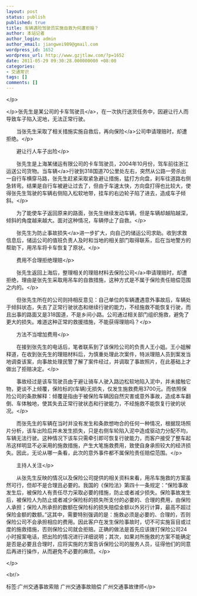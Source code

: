 ```yaml
---
layout: post
status: publish
published: true
title: 车辆遇险驾驶员实施自救为何遭拒赔？
author: 本站记者
author_login: admin
author_email: jiangwei909@gmail.com
wordpress_id: 1652
wordpress_url: http://www.gzjtlaw.com/?p=1652
date: 2011-05-29 09:30:28.000000000 +08:00
categories:
- 交通常识
tags: []
comments: []
---
```

<p><p><p> <&#47;p><p><&#47;p>张先生是某公司的卡车<a>驾驶员<&#47;a>，在一次执行送货任务中，因避让行人而导致车子陷入泥地，无法正常行驶。<p>　　当张先生采取了相关措施实施自救后，再向<a>保险<&#47;a>公司申请理赔时，却遭拒绝。<&#47;p><p>　　避让行人车子出险<&#47;p><p>　　张先生是上海某储运有限公司的卡车驾驶员，2004年10月份，驾车前往浙江运送公司货物。当<a>车辆<&#47;a>行驶到318国道70公里处左右，突然从公路一旁杀出一自行车横穿马路，张先生赶紧采取紧急避让措施，猛打方向盘，刹车往道路右侧急转弯。结果是自行车被避让过去了，但由于车速太快，方向盘打得也比较大，使得张先生驾驶的车辆右侧陷入松软地带，挂车的右边轮子陷了进去，造成车子倾斜。<&#47;p><p>　　为了能使车子返回原来的路面，张先生继续发动车辆，但是车辆却越陷越深，倾斜的角度越来越大。面对这种情况，车辆停止了自救。<&#47;p><p>　　张先生为防止事故<a>损失<&#47;a>进一步扩大，向自己的储运公司求助。收到求救信息后，储运公司的值班负责人及时和当地的相关部门取得联系，后在当地警方的帮助下，用吊车将卡车恢复了原状。<&#47;p><p>　　费用不合理拒绝理赔<&#47;p><p>　　张先生返回上海后，整理相关的理赔材料去<a>保险公司<&#47;a>申请理赔时，却遭拒绝，理由是张先生采取用吊车的自救措施，这种方式是不属于保险责任赔偿范围之内的。<&#47;p><p>　　但张先生所在的公司则持相反意见：自己单位的车辆遭遇意外事故后，车辆处于倾斜状态，失去了正常行驶状态和继续行驶的能力，不经施救不能恢复行驶，而且出事的路面又是318国道，不是乡间小路。公司通过相关部门组织施救，避免了更大的损失。难道这种正常的救援措施，不能获得理赔吗？<&#47;p><p>　　方法不当增加费用<&#47;p><p>　　在接到张先生的电话后，笔者联系到了该保险公司的负责人王小姐。王小姐解释道，在收到张先生的理赔材料后，为慎重处理此次案件，特派理赔人员到案发当地调查该案，向事故处理民警了解了案件经过，并调取了事故照片，在此基础上才做出了拒赔决定。<&#47;p><p>　　事故经过是该车驾驶员由于避让骑车人驶入路边松软地陷入泥中，并未接触它物，更谈不上倾覆，保险标的(车辆)无损失，仅发生施救费用3700元。而依照保险公司的条款解释：倾覆是指由于被保险车辆因自然灾害或意外事故，造成本车翻倒、车体触地，使其失去正常行驶状态和行驶能力，不经施救不能恢复行驶的状况。<&#47;p><p>　　而张先生的车辆在当时并没有发生和条款想吻合的任何一种情况，根据现场照片分析，该车出险后并未发生损失，只是右侧车轮陷入泥中造成驱动力分配不均，车辆无法行驶。这种情况下该车只需牵引即可恢复行驶能力，而客户接受了整车起吊这样明显不必采用的施救措施，产生大笔施救费用，致使自身承担较大的经济损失。因此，无论从哪一条看，此次的意外事件都不属保险责任赔偿范围。<&#47;p><p>　　主持人关注<&#47;p><p>　　从张先生反映的情况以及保险公司提供的相关资料来看，用吊车施救的方案虽然可行，但却不是合理且必要的。我国的《保险法》第四十一条规定：&ldquo;保险事故发生后，被保险人有责任尽力采取必要的措施，防止或者减少损失。保险事故发生后，被保险人为防止或者减少保险标的损失所支付的必要的、合理的费用，由保险人承担；保险人所承担的数额在保险标的损失赔偿金额以外另行计算，最高不超过保险金额的数额。&rdquo;这其中，需要特别强调的是：施救必须是必要的、合理的，否则保险公司不会承担相应的费用。因此客户在发生保险事故时，切不可实施盲目或过度的施救措施，否则保险公司就会拒赔。正确的做法是首先应该拨打保险公司24小时报案电话，把出险的情况进行详细说明；其次，如果对所施救的方案不能确定是否是必要且合理时，应将实施的方案告诉保险公司的服务人员，征得他们的同意后再进行操作，从而避免不必要的麻烦。<&#47;p><p><&#47;p><br&#47;><p>标签:广州交通事故索赔 广州交通事故赔偿 广州交通事故律师<&#47;p>
